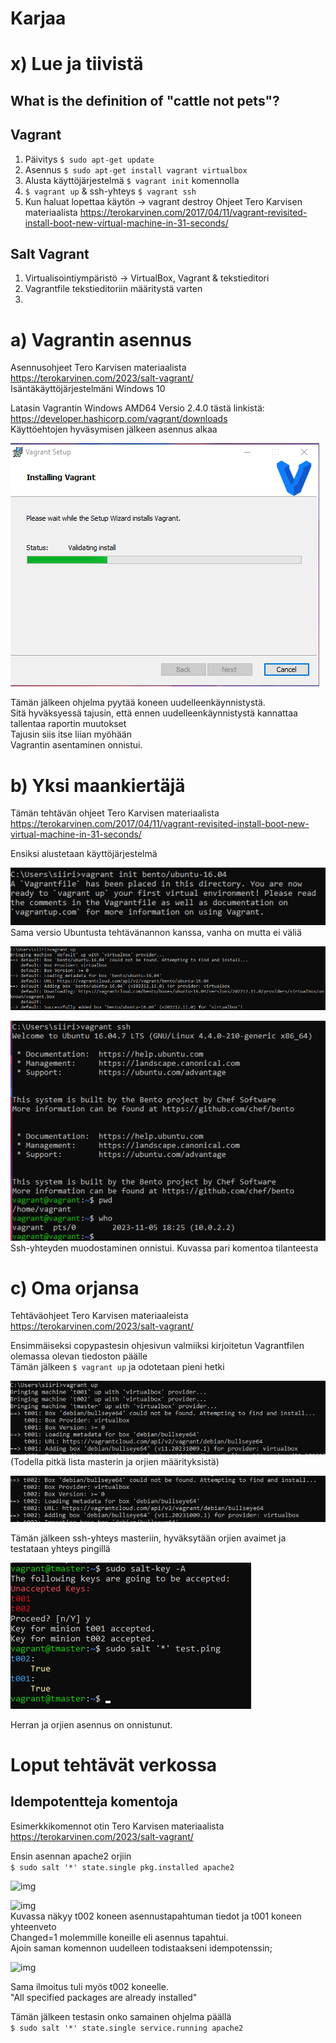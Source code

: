# Karjaa  

# x) Lue ja tiivistä  

## What is the definition of "cattle not pets"?  

## Vagrant  
1. Päivitys ```$ sudo apt-get update```
2. Asennus ```$ sudo apt-get install vagrant virtualbox```
3. Alusta käyttöjärjestelmä ```$ vagrant init``` komennolla
4. ```$ vagrant up``` & ssh-yhteys ```$ vagrant ssh```
5. Kun haluat lopettaa käytön -> vagrant destroy
Ohjeet Tero Karvisen materiaalista https://terokarvinen.com/2017/04/11/vagrant-revisited-install-boot-new-virtual-machine-in-31-seconds/  

## Salt Vagrant  
1. Virtualisointiympäristö
   -> VirtualBox, Vagrant & tekstieditori
2. Vagrantfile tekstieditoriin määritystä varten
3. 

# a) Vagrantin asennus  
Asennusohjeet Tero Karvisen materiaalista https://terokarvinen.com/2023/salt-vagrant/   
Isäntäkäyttöjärjestelmäni Windows 10 

Latasin Vagrantin Windows AMD64 Versio 2.4.0 tästä linkistä: https://developer.hashicorp.com/vagrant/downloads   
Käyttöehtojen hyväsymisen jälkeen asennus alkaa   

![img](./h2.1.png)   

Tämän jälkeen ohjelma pyytää koneen uudelleenkäynnistystä.   
Sitä hyväksyessä tajusin, että ennen uudelleenkäynnistystä kannattaa tallentaa raportin muutokset   
Tajusin siis itse liian myöhään   
Vagrantin asentaminen onnistui.   

# b) Yksi maankiertäjä   
Tämän tehtävän ohjeet Tero Karvisen materiaalista https://terokarvinen.com/2017/04/11/vagrant-revisited-install-boot-new-virtual-machine-in-31-seconds/   

Ensiksi alustetaan käyttöjärjestelmä   

![img](./h2.2.png)   
Sama versio Ubuntusta tehtävänannon kanssa, vanha on mutta ei väliä

![img](./h2.3.png)   



![imh](./h2.4.png)   
Ssh-yhteyden muodostaminen onnistui. Kuvassa pari komentoa tilanteesta   

# c) Oma orjansa   

Tehtäväohjeet Tero Karvisen materiaaleista https://terokarvinen.com/2023/salt-vagrant/   

Ensimmäiseksi copypastesin ohjesivun valmiiksi kirjoitetun Vagrantfilen olemassa olevan tiedoston päälle   
Tämän jälkeen ```$ vagrant up``` ja odotetaan pieni hetki   

![img](./h2.5.png)   
(Todella pitkä lista masterin ja orjien määrityksistä)

![img](./h2.6.png)   

Tämän jälkeen ssh-yhteys masteriin, hyväksytään orjien avaimet ja testataan yhteys pingillä

![img](./h2.7.png)   

Herran ja orjien asennus on onnistunut.   

# Loput tehtävät verkossa   

## Idempotentteja komentoja   
Esimerkkikomennot otin Tero Karvisen materiaalista https://terokarvinen.com/2023/salt-vagrant/   

Ensin asennan apache2 orjiin   
```$ sudo salt '*' state.single pkg.installed apache2```   

![img](./h2.8.png)   

![img](h2.9.png)   
Kuvassa näkyy t002 koneen asennustapahtuman tiedot ja t001 koneen yhteenveto   
Changed=1 molemmille koneille eli asennus tapahtui.   
Ajoin saman komennon uudelleen todistaakseni idempotenssin;   

![img](./h2.10.png)   

Sama ilmoitus tuli myös t002 koneelle.   
"All specified packages are already installed"   

Tämän jälkeen testasin onko samainen ohjelma päällä   
```$ sudo salt '*' state.single service.running apache2```   














